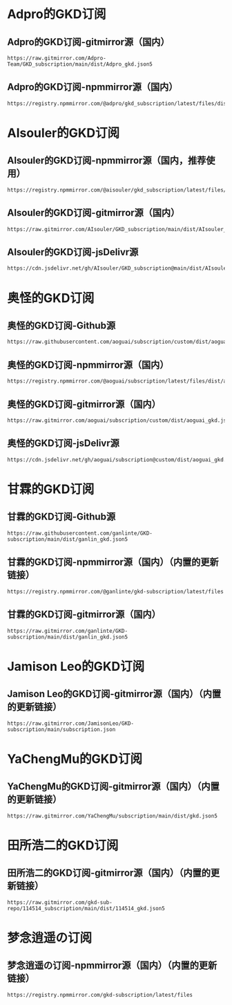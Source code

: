 # Adpro的GKD订阅## Adpro的GKD订阅-gitmirror源（国内）```texthttps://raw.gitmirror.com/Adpro-Team/GKD_subscription/main/dist/Adpro_gkd.json5```## Adpro的GKD订阅-npmmirror源（国内）```texthttps://registry.npmmirror.com/@adpro/gkd_subscription/latest/files/dist/Adpro_gkd.json5```# AIsouler的GKD订阅## AIsouler的GKD订阅-npmmirror源（国内，推荐使用）```texthttps://registry.npmmirror.com/@aisouler/gkd_subscription/latest/files/dist/AIsouler_gkd.json5```## AIsouler的GKD订阅-gitmirror源（国内）```texthttps://raw.gitmirror.com/AIsouler/GKD_subscription/main/dist/AIsouler_gkd.json5```## AIsouler的GKD订阅-jsDelivr源```texthttps://cdn.jsdelivr.net/gh/AIsouler/GKD_subscription@main/dist/AIsouler_gkd.json5```# 奥怪的GKD订阅## 奥怪的GKD订阅-Github源```texthttps://raw.githubusercontent.com/aoguai/subscription/custom/dist/aoguai_gkd.json5```## 奥怪的GKD订阅-npmmirror源（国内）```texthttps://registry.npmmirror.com/@aoguai/subscription/latest/files/dist/aoguai_gkd.json5```## 奥怪的GKD订阅-gitmirror源（国内）```texthttps://raw.gitmirror.com/aoguai/subscription/custom/dist/aoguai_gkd.json5```## 奥怪的GKD订阅-jsDelivr源```texthttps://cdn.jsdelivr.net/gh/aoguai/subscription@custom/dist/aoguai_gkd.json5```# 甘霖的GKD订阅## 甘霖的GKD订阅-Github源```texthttps://raw.githubusercontent.com/ganlinte/GKD-subscription/main/dist/ganlin_gkd.json5```## 甘霖的GKD订阅-npmmirror源（国内）（内置的更新链接）```texthttps://registry.npmmirror.com/@ganlinte/gkd-subscription/latest/files```## 甘霖的GKD订阅-gitmirror源（国内）```texthttps://raw.gitmirror.com/ganlinte/GKD-subscription/main/dist/ganlin_gkd.json5```# Jamison Leo的GKD订阅## Jamison Leo的GKD订阅-gitmirror源（国内）（内置的更新链接）```texthttps://raw.gitmirror.com/JamisonLeo/GKD-subscription/main/subscription.json```# YaChengMu的GKD订阅## YaChengMu的GKD订阅-gitmirror源（国内）（内置的更新链接）```texthttps://raw.gitmirror.com/YaChengMu/subscription/main/dist/gkd.json5```# 田所浩二的GKD订阅## 田所浩二的GKD订阅-gitmirror源（国内）（内置的更新链接）```texthttps://raw.gitmirror.com/gkd-sub-repo/114514_subscription/main/dist/114514_gkd.json5```# 梦念逍遥の订阅## 梦念逍遥の订阅-npmmirror源（国内）（内置的更新链接）```texthttps://registry.npmmirror.com/gkd-subscription/latest/files```
